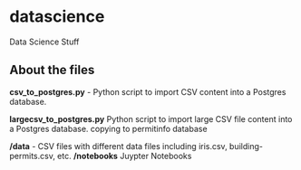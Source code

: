 # datascience
Data Science Stuff

## About the files

**csv_to_postgres.py** - Python script to import CSV content into a Postgres database.

**largecsv_to_postgres.py** Python script to import large CSV file content into a Postgres database.
copying to permitinfo database

**/data** - CSV files with different data files including iris.csv, building-permits.csv, etc.
**/notebooks** Juypter Notebooks
